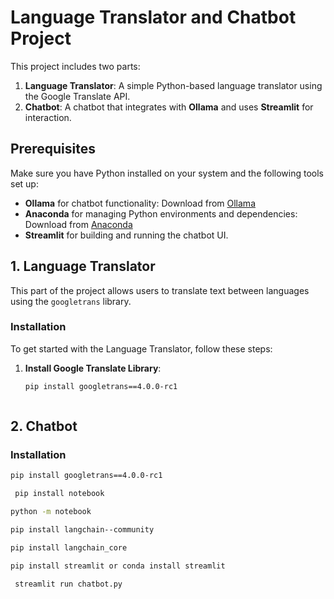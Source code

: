 # **Language Translator and Chatbot Project**

This project includes two parts:
1. **Language Translator**: A simple Python-based language translator using the Google Translate API.
2. **Chatbot**: A chatbot that integrates with **Ollama** and uses **Streamlit** for interaction.

## **Prerequisites**

Make sure you have Python installed on your system and the following tools set up:

- **Ollama** for chatbot functionality: Download from [Ollama](https://ollama.com/download)
- **Anaconda** for managing Python environments and dependencies: Download from [Anaconda](https://www.anaconda.com/products/individual)
- **Streamlit** for building and running the chatbot UI.

## **1. Language Translator**

This part of the project allows users to translate text between languages using the `googletrans` library.

### **Installation**
To get started with the Language Translator, follow these steps:

1. **Install Google Translate Library**:
   ```bash
   pip install googletrans==4.0.0-rc1



## **2. Chatbot**

### **Installation**

   ```bash
   pip install googletrans==4.0.0-rc1
```
```bash
 pip install notebook 
```
```bash
python -m notebook 
```
```bash
pip install langchain--community 
```
```bash
pip install langchain_core 
```
```bash
pip install streamlit or conda install streamlit 
```
```bash
 streamlit run chatbot.py
```

